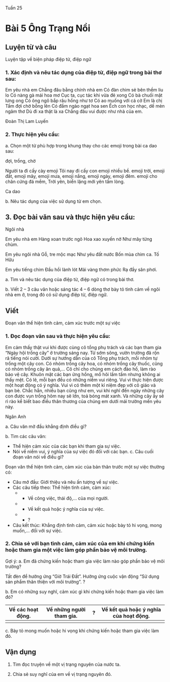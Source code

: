Tuần 25
# Bài 5 Ông Trạng Nồi

## Luyện từ và câu

Luyện tập về biện pháp điệp từ, điệp ngữ

### 1. Xác định và nêu tác dụng của điệp từ, điệp ngữ trong bài thơ sau:

Em yêu nhà em
Chẳng đâu bằng chính nhà em
Có đàn chim sẻ bên thềm liu lo
Có nàng gà mái hoa mơ
Cục ta, cục tác khi vừa đẻ xong
Có bà chuối mật lưng ong
Có ông ngô bắp râu hồng như tơ
Có ao muống với cá cờ
Em là chị Tấm đợi chờ bỗng lên
Có đầm ngào ngạt hoa sen
Ếch con học nhạc, dế mèn ngâm thơ
Dù đi xa thật là xa
Chẳng đâu vui được như nhà của em.

Đoàn Thị Lam Luyến

### 2. Thực hiện yêu cầu:
a. Chọn một từ phù hợp trong khung thay cho các emoji trong bài ca dao sau:

đợi, trồng, chờ

Người ta đi cấy cày emoji
Tôi nay đi cấy con emoji nhiều bề.
emoji trời, emoji đất, emoji mây,
emoji mưa, emoji nắng, emoji ngày, emoji đêm.
emoji cho chân cứng đá mềm,
Trời yên, biển lặng mới yên tấm lòng.

Ca dao

b. Nêu tác dụng của việc sử dụng từ em chọn.

## 3. Đọc bài văn sau và thực hiện yêu cầu:

Ngôi nhà

Em yêu nhà em
Hàng xoan trước ngõ
Hoa xao xuyến nở
Như mây từng chùm.

Em yêu ngôi nhà
Gỗ, tre mộc mạc
Như yêu đất nước
Bốn mùa chim ca.
Tố Hữu

Em yêu tiếng chim
Đầu hồi lành lót
Mải vàng thơm phức
Rạ đầy sân phơi.

a. Tìm và nêu tác dụng của điệp từ, điệp ngữ có trong bài thơ.

b. Viết 2 – 3 câu văn hoặc sáng tác 4 – 6 dòng thơ bày tỏ tình cảm về ngôi nhà em ở, trong đó có sử dụng điệp từ, điệp ngữ.

## Viết

Đoạn văn
thể hiện tình cảm, cảm xúc trước một sự việc

### 1. Đọc đoạn văn sau và thực hiện yêu cầu:
Em cảm thấy thật vui khi được cùng cô tổng phụ trách và các bạn tham gia “Ngày hội trồng cây” ở trường sáng nay. Từ sớm sông, vườn trường đã rộn rã tiếng nói cười. Dưới sự hướng dẫn của cô Tổng phụ trách, mỗi nhóm tự trồng một cây con. Có nhóm trồng cây hoa, có nhóm trồng cây thuốc, cũng có nhóm trồng cây ăn quả,... Cô chỉ cho chúng em cách đào hố, làm rào bảo vệ cây. Khuôn mặt các bạn ửng hồng, mồ hôi lấm tấm nhưng không ai thấy mệt. Có lẽ, mỗi bạn đều có những niềm vui riêng. Vui vì thực hiện được một hoạt động có ý nghĩa. Vui vì có thêm một kỉ niệm đẹp với cô giáo và bạn bè. Chắc hẳn, nhiều bạn cũng như em, vui khi nghĩ đến ngày những cây con được vun trồng hôm nay sẽ lớn, toả bóng mát xanh. Và những cây ấy sẽ rì rào kể biết bao điều thân thương của chúng em dưới mái trường mến yêu này.

Ngân Anh

a. Câu văn mở đầu khẳng định điều gì?

b. Tìm các câu văn:
- Thể hiện cảm xúc của các bạn khi tham gia sự việc.
- Nói về niềm vui, ý nghĩa của sự việc đó đối với các bạn.
c. Câu cuối đoạn văn nói về điều gì?

Đoạn văn thể hiện tình cảm, cảm xúc của bản thân trước một sự việc thường có:
- Câu mở đầu: Giới thiệu và nêu ấn tượng về sự việc.
- Các câu tiếp theo: Thể hiện tình cảm, cảm xúc:
  - + Về công việc, thái độ,... của mọi người.
  - + Về kết quả hoặc ý nghĩa của sự việc.
  - + ?
- Câu kết thúc: Khẳng định tình cảm, cảm xúc hoặc bày tỏ hi vọng, mong muốn,... đối với sự việc.

### 2. Chia sẻ với bạn tình cảm, cảm xúc của em khi chứng kiến hoặc tham gia một việc làm góp phần bảo vệ môi trường.
Gợi ý:
a. Em đã chứng kiến hoặc tham gia việc làm nào góp phần bảo vệ môi trường?

Tất đèn để hưởng ứng
“Giờ Trái Đất”.
Hưởng ứng cuộc vận động
“Sử dụng sản phẩm thân thiện
với môi trường”.
?

b. Em có những suy nghĩ, cảm xúc gì khi chứng kiến hoặc tham gia việc làm đó?

| Về các hoạt động. | Về những người tham gia. | ? | Về kết quả hoặc ý nghĩa của hoạt động. |
|---|---|---|---|
| | | | |

c. Bày tỏ mong muốn hoặc hi vọng khi chứng kiến hoặc tham gia việc làm đó.

## Vận dụng

1. Tìm đọc truyện về một vị trạng nguyên của nước ta.

2. Chia sẻ suy nghĩ của em về vị trạng nguyên đó.

